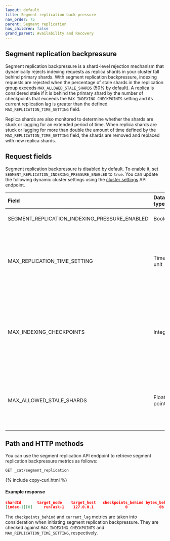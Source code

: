 ```yaml
---
layout: default
title: Segment replication back-pressure
nav_order: 75
parent: Segment replication
has_children: false
grand_parent: Availability and Recovery
---
```


## Segment replication backpressure

Segment replication backpressure is a shard-level rejection mechanism that dynamically rejects indexing requests as replica shards in your cluster fall behind primary shards. With segment replication backpressure, indexing requests are rejected when the percentage of stale shards in the replication group exceeds `MAX_ALLOWED_STALE_SHARDS` (50% by default). A replica is considered stale if it is behind the primary shard by the number of checkpoints that exceeds the `MAX_INDEXING_CHECKPOINTS` setting and its current replication lag is greater than the defined `MAX_REPLICATION_TIME_SETTING` field.

Replica shards are also monitored to determine whether the shards are stuck or lagging for an extended period of time. When replica shards are stuck or lagging for more than double the amount of time defined by the `MAX_REPLICATION_TIME_SETTING` field, the shards are removed and replaced with new replica shards.

## Request fields

Segment replication backpressure is disabled by default. To enable it, set `SEGMENT_REPLICATION_INDEXING_PRESSURE_ENABLED` to `true`. You can update the following dynamic cluster settings using the [cluster settings]({{site.url}}{{site.baseurl}}/api-reference/cluster-api/cluster-settings/) API endpoint.

Field | Data type | Description
:--- | :--- | :---
SEGMENT_REPLICATION_INDEXING_PRESSURE_ENABLED | Boolean | Enables the segment replication backpressure mechanism. Default is `false`.
MAX_REPLICATION_TIME_SETTING | Time unit | The maximum amount of time that a replica shard can take to copy from the primary shard. Once `MAX_REPLICATION_TIME_SETTING` is breached along with `MAX_INDEXING_CHECKPOINTS`, the segment replication backpressure mechanism is initiated. Default is `5 minutes`.
MAX_INDEXING_CHECKPOINTS | Integer | The maximum number of indexing checkpoints that a replica shard can fall behind when copying from primary. Once `MAX_INDEXING_CHECKPOINTS` is breached along with `MAX_REPLICATION_TIME_SETTING`, the segment replication backpressure mechanism is initiated. Default is `4` checkpoints.
MAX_ALLOWED_STALE_SHARDS | Floating point | The maximum number of stale replica shards that can exist in a replication group. Once `MAX_ALLOWED_STALE_SHARDS` is breached, the segment replication backpressure mechanism is initiated. Default is `.5`, which is 50% of a replication group.

## Path and HTTP methods

You can use the segment replication API endpoint to retrieve segment replication backpressure metrics as follows:

```bash
GET _cat/segment_replication
```
{% include copy-curl.html %}

#### Example response

```json
shardId       target_node    target_host   checkpoints_behind bytes_behind   current_lag   last_completed_lag   rejected_requests
[index-1][0]     runTask-1    127.0.0.1              0              0b           0s              7ms                    0
```

The `checkpoints_behind` and `current_lag` metrics are taken into consideration when initiating segment replication backpressure. They are checked against `MAX_INDEXING_CHECKPOINTS` and `MAX_REPLICATION_TIME_SETTING`, respectively.
